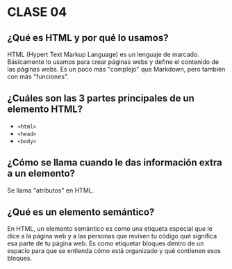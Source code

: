 # CLASE 04


## ¿Qué es HTML y por qué lo usamos?

HTML (Hypert Text Markup Language) es un lenguaje de marcado. Básicamente lo usamos para crear páginas webs y define el contenido de las páginas webs. Es un poco más "complejo" que Markdown, pero también con más "funciones".

## ¿Cuáles son las 3 partes principales de un elemento HTML?

- `<html>`
- `<head>`
- `<body>`

## ¿Cómo se llama cuando le das información extra a un elemento?

Se llama "atributos" en HTML.

## ¿Qué es un elemento semántico?

En HTML, un elemento semántico es como una etiqueta especial que le dice a la página web y a las personas que revisen tu código qué significa esa parte de tu página web. Es como etiquetar bloques dentro de un espacio para que se entienda cómo está organizado y qué contienen esos bloques.
